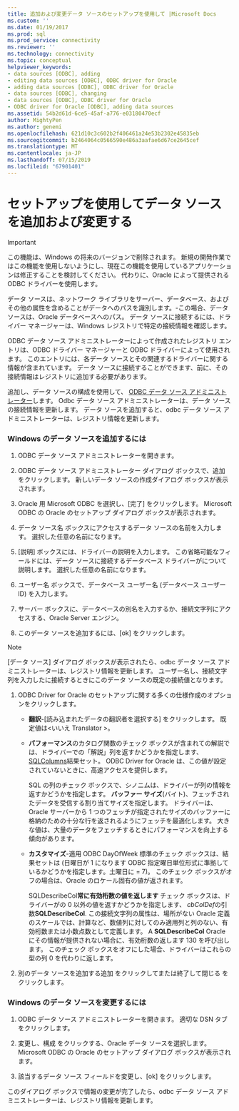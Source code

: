 ```yaml
---
title: 追加および変更データ ソースのセットアップを使用して |Microsoft Docs
ms.custom: ''
ms.date: 01/19/2017
ms.prod: sql
ms.prod_service: connectivity
ms.reviewer: ''
ms.technology: connectivity
ms.topic: conceptual
helpviewer_keywords:
- data sources [ODBC], adding
- editing data sources [ODBC], ODBC driver for Oracle
- adding data sources [ODBC], ODBC driver for Oracle
- data sources [ODBC], changing
- data sources [ODBC], ODBC driver for Oracle
- ODBC driver for Oracle [ODBC], adding data sources
ms.assetid: 54b2d61d-6ce5-45af-a776-e03180470ecf
author: MightyPen
ms.author: genemi
ms.openlocfilehash: 621d10c3c602b2f406461a24e53b2302e45835eb
ms.sourcegitcommit: b2464064c0566590e486a3aafae6d67ce2645cef
ms.translationtype: MT
ms.contentlocale: ja-JP
ms.lasthandoff: 07/15/2019
ms.locfileid: "67901401"
---
```

# <a name="adding-and-modifying-data-sources-using-setup"></a>セットアップを使用してデータ ソースを追加および変更する
> [!IMPORTANT]  
>  この機能は、Windows の将来のバージョンで削除されます。 新規の開発作業ではこの機能を使用しないようにし、現在この機能を使用しているアプリケーションは修正することを検討してください。 代わりに、Oracle によって提供される ODBC ドライバーを使用します。  
  
 データ ソースは、ネットワーク ライブラリをサーバー、データベース、およびその他の属性を含めることがデータへのパスを識別します。-この場合、データ ソースは、Oracle データベースへのパス。 データ ソースに接続するには、ドライバー マネージャーは、Windows レジストリで特定の接続情報を確認します。  
  
 ODBC データ ソース アドミニストレーターによって作成されたレジストリ エントリは、ODBC ドライバー マネージャーと ODBC ドライバーによって使用されます。 このエントリには、各データ ソースとその関連するドライバーに関する情報が含まれています。 データ ソースに接続することができます、前に、その接続情報はレジストリに追加する必要があります。  
  
 追加し、データ ソースの構成を使用して、 [ODBC データ ソース アドミニストレーター](../../odbc/admin/odbc-data-source-administrator.md)します。 Odbc データ ソース アドミニストレーターは、データ ソースの接続情報を更新します。 データ ソースを追加すると、odbc データ ソース アドミニストレーターは、レジストリ情報を更新します。  
  
### <a name="to-add-a-data-source-for-windows"></a>Windows のデータ ソースを追加するには  
  
1.  ODBC データ ソース アドミニストレーターを開きます。  
  
2.  ODBC データ ソース アドミニストレーター ダイアログ ボックスで、追加 をクリックします。 新しいデータ ソースの作成ダイアログ ボックスが表示されます。  
  
3.  Oracle 用 Microsoft ODBC を選択し、[完了] をクリックします。 Microsoft ODBC の Oracle のセットアップ ダイアログ ボックスが表示されます。  
  
4.  データ ソース名 ボックスにアクセスするデータ ソースの名前を入力します。 選択した任意の名前になります。  
  
5.  [説明] ボックスには、ドライバーの説明を入力します。 この省略可能なフィールドには、データ ソースに接続するデータベース ドライバーがについて説明します。 選択した任意の名前になります。  
  
6.  ユーザー名 ボックスで、データベース ユーザー名 (データベース ユーザー ID) を入力します。  
  
7.  サーバー ボックスに、データベースの別名を入力するか、接続文字列にアクセスする、Oracle Server エンジン。  
  
8.  このデータ ソースを追加するには、[ok] をクリックします。  
  
> [!NOTE]  
>  [データ ソース] ダイアログ ボックスが表示されたら、odbc データ ソース アドミニストレーターは、レジストリ情報を更新します。 ユーザー名し、接続文字列を入力したに接続するときにこのデータ ソースの既定の接続値となります。  
  
1.  ODBC Driver for Oracle のセットアップに関する多くの仕様作成のオプションをクリックします。  
  
    -   **翻訳**-[読み込まれたデータの翻訳者を選択する] をクリックします。 既定値は\<いいえ Translator >。  
  
    -   **パフォーマンス**のカタログ関数のチェック ボックスが含まれての解説では、ドライバーでの「解説」列を返すかどうかを指定します、 [SQLColumns](../../odbc/microsoft/level-1-api-functions-odbc-driver-for-oracle.md)結果セット。 ODBC Driver for Oracle は、この値が設定されていないときに、高速アクセスを提供します。  
  
         SQL の列のチェック ボックスで、シノニムは、ドライバーが列の情報を返すかどうかを指定します。 **バッファー サイズ**(バイト)、フェッチされたデータを受信する割り当てサイズを指定します。 ドライバーは、Oracle サーバーから 1 つのフェッチが指定されたサイズのバッファーに格納のための十分な行を返されるようにフェッチを最適化します。 大きな値は、大量のデータをフェッチするときにパフォーマンスを向上する傾向があります。  
  
    -   **カスタマイズ**-適用 ODBC DayOfWeek 標準のチェック ボックスは、結果セットは (日曜日が 1 になります ODBC 指定曜日単位形式に準拠しているかどうかを指定します。土曜日に = 7)。 このチェック ボックスがオフの場合は、Oracle のロケール固有の値が返されます。  
  
         SQLDescribeCol**常に有効桁数の値を返します** チェック ボックスは、ドライバーがの 0 以外の値を返すかどうかを指定します、 *cbColDef*の引数**SQLDescribeCol**. この接続文字列の属性は、場所がない Oracle 定義のスケールでは、計算など、数値列に対してのみ適用列と列のない、有効桁数または小数点数として定義します。 A **SQLDescribeCol** Oracle にその情報が提供されない場合に、有効桁数の返します 130 を呼び出します。 このチェック ボックスをオフにした場合、ドライバーはこれらの型の列 0 を代わりに返します。  
  
2.  別のデータ ソースを追加する追加 をクリックしてまたは終了して閉じる をクリックします。  
  
### <a name="to-modify-a-data-source-for-windows"></a>Windows のデータ ソースを変更するには  
  
1.  ODBC データ ソース アドミニストレーターを開きます。 適切な DSN タブをクリックします。  
  
2.  変更し、構成 をクリックする、Oracle データ ソースを選択します。 Microsoft ODBC の Oracle のセットアップ ダイアログ ボックスが表示されます。  
  
3.  該当するデータ ソース フィールドを変更し、[ok] をクリックします。  
  
 このダイアログ ボックスで情報の変更が完了したら、odbc データ ソース アドミニストレーターは、レジストリ情報を更新します。
